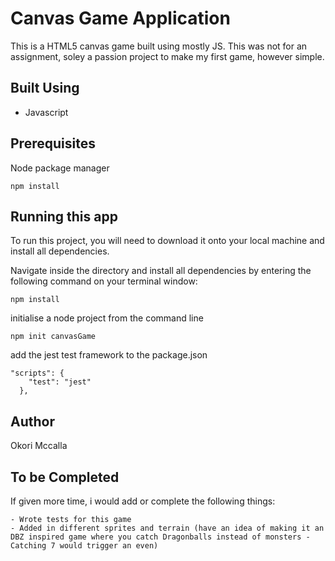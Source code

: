 # Canvas Game Application

This is a HTML5 canvas game built using mostly JS. This was not for an assignment, soley a passion project to make my first game, however simple.

## Built Using

- Javascript

## Prerequisites

Node package manager

```
npm install
```

## Running this app

To run this project, you will need to download it onto your local machine and install all dependencies.

Navigate inside the directory and install all dependencies by entering the following command on your terminal window:

```
npm install
```

initialise a node project from the command line

```
npm init canvasGame
```

add the jest test framework to the package.json

```
"scripts": {
    "test": "jest"
  },
```

## Author

Okori Mccalla

## To be Completed

If given more time, i would add or complete the following things:

```
- Wrote tests for this game
- Added in different sprites and terrain (have an idea of making it an DBZ inspired game where you catch Dragonballs instead of monsters - Catching 7 would trigger an even)
```
